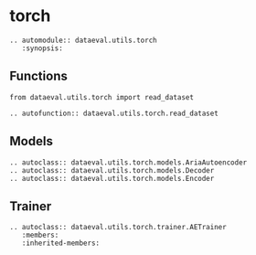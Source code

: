 # torch

```{eval-rst}
.. automodule:: dataeval.utils.torch
   :synopsis:
```

## Functions

```{testsetup}
from dataeval.utils.torch import read_dataset
```

```{eval-rst}
.. autofunction:: dataeval.utils.torch.read_dataset
```

## Models

```{eval-rst}
.. autoclass:: dataeval.utils.torch.models.AriaAutoencoder
.. autoclass:: dataeval.utils.torch.models.Decoder
.. autoclass:: dataeval.utils.torch.models.Encoder
```

## Trainer

```{eval-rst}
.. autoclass:: dataeval.utils.torch.trainer.AETrainer
   :members:
   :inherited-members:
```
